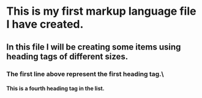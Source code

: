 # This is my first markup language file I have created.
## In this file I will be creating some items using heading tags of different sizes.
### The first line above represent the first heading tag.\
#### This is a fourth heading tag in the list.
